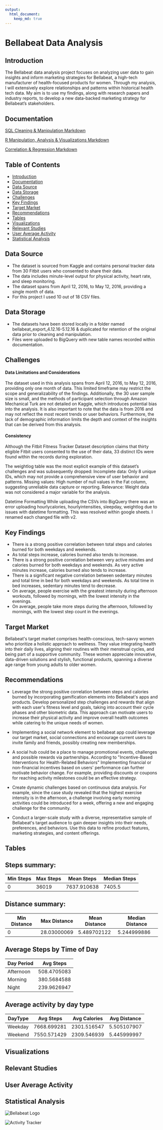```yaml
---
output:
  html_document:
    keep_md: true
---
```


# Bellabeat Data Analysis

## Introduction
The Bellabeat data analysis project focuses on analyzing user data to gain insights and inform marketing strategies for Bellabeat, a high-tech manufacturer of health-focused products for women. Through my analysis, I will extensively explore relationships and patterns within historical health tech data. My aim is to use my findings, along with research papers and industry reports, to develop a new data-backed marketing strategy for Bellabeat’s stakeholders.

## Documentation
[SQL Cleaning & Manipulation Markdown](https://github.com/karammulc/bella/blob/main/SQL%20Cleaning%20%26%20Manipulation.md)

[R Manipulation, Analysis & Visualizations Markdown](https://github.com/karammulc/bella/edit/main/R%20Manipulation%2C%20Analysis%20%26%20Visualizations.md)

[Correlation & Regression Markdown](https://github.com/karammulc/bella/blob/main/Correlation%20%26%20Linear%20Regressions.md) 



## Table of Contents
- [Introduction](#introduction)
- [Documentation](#documentation)
- [Data Source](#data-source)
- [Data Storage](#data-storage)
- [Challenges](#challenges)
- [Key Findings](#key-findings)
- [Target Market](#target-market)
- [Recommendations](#recommendations)
- [Tables](#tables)
- [Visualizations](#visualizations)
- [Relevant Studies](#relevant-studies)
- [User Average Activity](#user-average-activity)
- [Statistical Analysis](#statistical-analysis)

## Data Source
- The dataset is sourced from Kaggle and contains personal tracker data from 30 Fitbit users who consented to share their data.
- The data includes minute-level output for physical activity, heart rate, and sleep monitoring.
- The dataset spans from April 12, 2016, to May 12, 2016, providing a single month of data.
- For this project I used 10 out of 18 CSV files.


## Data Storage
- The datasets have been stored locally in a folder named bellabeat_export_4.12.16-5.12.16 & duplicated for retention of the original data prior to cleaning and manipulation. 
- Files were uploaded to BigQuery with new table names recorded within documentation.



## Challenges

#### Data Limitations and Considerations


The dataset used in this analysis spans from April 12, 2016, to May 12, 2016, providing only one month of data. This limited timeframe may restrict the scope and generalizability of the findings. Additionally, the 30 user sample size is small, and the methods of participant selection through Amazon Mechanical Turk are not detailed on Kaggle, which introduces potential bias into the analysis. It is also important to note that the data is from 2016 and may not reflect the most recent trends or user behaviors. Furthermore, the lack of demographic information limits the depth and context of the insights that can be derived from this analysis.


#### Consistency


Although the Fitbit Fitness Tracker Dataset description claims that thirty eligible Fitbit users consented to the use of their data, 33 distinct IDs were found within the records during exploration.

The weightlog table was the most explicit example of this dataset’s challenges and was subsequently dropped:
Incomplete data: Only 8 unique IDs, which may not provide a comprehensive view of user behavior and patterns.
Missing values: High number of null values in the Fat column, suggesting unreliable data capture or reporting.
Relevance: Weight data was not considered a major variable for the analysis.


Datetime Formatting
While uploading the CSVs into BigQuery there was an error uploading hourlycalories, hourlyintensities, sleepday, weightlog due to issues with datetime formatting. This was resolved within google sheets.  I renamed each changed file with v2.


## Key Findings
- There is a strong positive correlation between total steps and calories burned for both weekdays and weekends.
- As total steps increase, calories burned also tends to increase.
- There is a strong positive correlation between very active minutes and calories burned for both weekdays and weekends. As very active minutes increase, calories burned also tends to increase.
- There is a significant negative correlation between sedentary minutes and total time in bed for both weekdays and weekends. As total time in bed increases, sedentary minutes tend to decrease.
- On average, people exercise with the greatest intensity during afternoon workouts, followed by mornings, with the lowest intensity in the evenings.
- On average, people take more steps during the afternoon, followed by mornings, with the lowest step count in the evenings.

## Target Market

Bellabeat's target market comprises health-conscious, tech-savvy women who prioritize a holistic approach to wellness. They value integrating health into their daily lives, aligning their routines with their menstrual cycles, and being part of a supportive community. These women appreciate innovative, data-driven solutions and stylish, functional products, spanning a diverse age range from young adults to older women.

## Recommendations

- Leverage the strong positive correlation between steps and calories burned by incorporating gamification elements into Bellabeat's apps and products. Develop personalized step challenges and rewards that align with each user's fitness level and goals, taking into account their cycle phases and other biometric data. This approach can motivate users to increase their physical activity and improve overall health outcomes while catering to the unique needs of women. 

- Implementing a social network element to bellabeat app could leverage our target market, social connections and encourage current users to invite family and friends, possibly creating new memberships. 

- A social hub could be a place to manage promotional events, challenges and possible rewards via partnerships. According to "Incentive-Based Interventions for Health-Related Behaviors" Implementing financial or non-financial incentives based on users' performance can further motivate behavior change. For example, providing discounts or coupons for reaching activity milestones could be an effective strategy.

- Create dynamic challenges based on continuous data analysis. For example, since the case study revealed that the highest exercise intensity is in the afternoon, a challenge involving early morning activities could be introduced for a week, offering a new and engaging challenge for the community.

- Conduct a larger-scale study with a diverse, representative sample of Bellabeat's target audience to gain deeper insights into their needs, preferences, and behaviors. Use this data to refine product features, marketing strategies, and content offerings.


## Tables
## Steps summary:

| Min Steps | Max Steps | Mean Steps | Median Steps |
|-----------|-----------|------------|--------------|
| 0         | 36019     | 7637.910638| 7405.5       |

## Distance summary:

| Min Distance | Max Distance | Mean Distance | Median Distance |
|--------------|--------------|---------------|-----------------|
| 0            | 28.03000069  | 5.489702122   | 5.244999886     |

## Average Steps by Time of Day

| Day Period | Avg Steps    |
|------------|--------------|
| Afternoon  | 508.4705083  |
| Morning    | 380.5684588  |
| Night      | 239.9626947  |

## Average activity by day type

| DayType | Avg Steps   | Avg Calories | Avg Distance |
|---------|-------------|--------------|--------------|
| Weekday | 7668.699281 | 2301.516547  | 5.505107907  |
| Weekend | 7550.571429 | 2309.546939  | 5.445999997  |

## Visualizations

## Relevant Studies

## User Average Activity

## Statistical Analysis
![Bellabeat Logo](images/bellabeat-logo.png)

![Activity Tracker](https://github.com/karammulc/Images/blob/main/plot_10.png)

